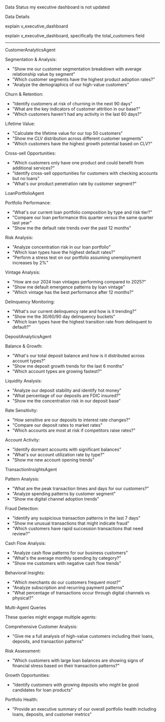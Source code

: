 
Data Status 
my executive dashboard is not updated

Data Details 

explain v_executive_dashboard

explain v_executive_dashboard, specifically the total_customers field




------------


CustomerAnalyticsAgent

  Segmentation & Analysis:
  - "Show me our customer segmentation breakdown with average relationship value by
  segment"
  - "Which customer segments have the highest product adoption rates?"
  - "Analyze the demographics of our high-value customers"

  Churn & Retention:
  - "Identify customers at risk of churning in the next 90 days"
  - "What are the key indicators of customer attrition in our base?"
  - "Which customers haven't had any activity in the last 60 days?"

  Lifetime Value:
  - "Calculate the lifetime value for our top 50 customers"
  - "Show me CLV distribution across different customer segments"
  - "Which customers have the highest growth potential based on CLV?"

  Cross-sell Opportunities:
  - "Which customers only have one product and could benefit from additional
  services?"
  - "Identify cross-sell opportunities for customers with checking accounts but no
  loans"
  - "What's our product penetration rate by customer segment?"

  LoanPortfolioAgent

  Portfolio Performance:
  - "What's our current loan portfolio composition by type and risk tier?"
  - "Compare our loan performance this quarter versus the same quarter last year"
  - "Show me the default rate trends over the past 12 months"

  Risk Analysis:
  - "Analyze concentration risk in our loan portfolio"
  - "Which loan types have the highest default rates?"
  - "Perform a stress test on our portfolio assuming unemployment increases by 2%"

  Vintage Analysis:
  - "How are our 2024 loan vintages performing compared to 2025?"
  - "Show me default emergence patterns by loan vintage"
  - "Which vintage has the best performance after 12 months?"

  Delinquency Monitoring:
  - "What's our current delinquency rate and how is it trending?"
  - "Show me the 30/60/90 day delinquency buckets"
  - "Which loan types have the highest transition rate from delinquent to default?"

  DepositAnalyticsAgent

  Balance & Growth:
  - "What's our total deposit balance and how is it distributed across account types?"
  - "Show me deposit growth trends for the last 6 months"
  - "Which account types are growing fastest?"

  Liquidity Analysis:
  - "Analyze our deposit stability and identify hot money"
  - "What percentage of our deposits are FDIC insured?"
  - "Show me the concentration risk in our deposit base"

  Rate Sensitivity:
  - "How sensitive are our deposits to interest rate changes?"
  - "Compare our deposit rates to market rates"
  - "Which accounts are most at risk if competitors raise rates?"

  Account Activity:
  - "Identify dormant accounts with significant balances"
  - "What's our account utilization rate by type?"
  - "Show me new account opening trends"

  TransactionInsightsAgent

  Pattern Analysis:
  - "What are the peak transaction times and days for our customers?"
  - "Analyze spending patterns by customer segment"
  - "Show me digital channel adoption trends"

  Fraud Detection:
  - "Identify any suspicious transaction patterns in the last 7 days"
  - "Show me unusual transactions that might indicate fraud"
  - "Which customers have rapid succession transactions that need review?"

  Cash Flow Analysis:
  - "Analyze cash flow patterns for our business customers"
  - "What's the average monthly spending by category?"
  - "Show me customers with negative cash flow trends"

  Behavioral Insights:
  - "Which merchants do our customers frequent most?"
  - "Analyze subscription and recurring payment patterns"
  - "What percentage of transactions occur through digital channels vs physical?"

  Multi-Agent Queries

  These queries might engage multiple agents:

  Comprehensive Customer Analysis:
  - "Give me a full analysis of high-value customers including their loans, deposits,
  and transaction patterns"

  Risk Assessment:
  - "Which customers with large loan balances are showing signs of financial stress
  based on their transaction patterns?"

  Growth Opportunities:
  - "Identify customers with growing deposits who might be good candidates for loan
  products"

  Portfolio Health:
  - "Provide an executive summary of our overall portfolio health including loans,
  deposits, and customer metrics"